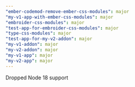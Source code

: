 ```yaml
---
"ember-codemod-remove-ember-css-modules": major
"my-v1-app-with-ember-css-modules": major
"embroider-css-modules": major
"test-app-for-embroider-css-modules": major
"type-css-modules": major
"test-app-for-my-v2-addon": major
"my-v1-addon": major
"my-v2-addon": major
"my-v1-app": major
"my-v2-app": major
---
```


Dropped Node 18 support
